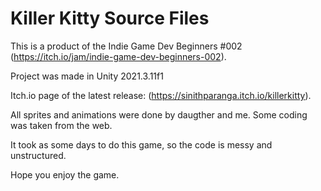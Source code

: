 # Killer Kitty Source Files

This is a product of the Indie Game Dev Beginners #002 (https://itch.io/jam/indie-game-dev-beginners-002).  

Project was made in Unity 2021.3.11f1

Itch.io page of the latest release: (https://sinithparanga.itch.io/killerkitty).

All sprites and animations were done by daugther and me. 
Some coding was taken from the web.

It took as some days to do this game, so the code is messy and unstructured.


Hope you enjoy the game.